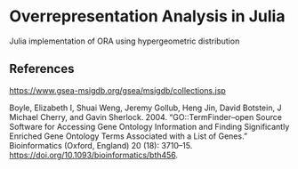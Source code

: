 # Overrepresentation Analysis in Julia

Julia implementation of ORA using hypergeometric distribution 


## References 

https://www.gsea-msigdb.org/gsea/msigdb/collections.jsp

Boyle, Elizabeth I, Shuai Weng, Jeremy Gollub, Heng Jin, David Botstein, J Michael Cherry, and Gavin Sherlock. 2004. “GO::TermFinder–open Source Software for Accessing Gene Ontology Information and Finding Significantly Enriched Gene Ontology Terms Associated with a List of Genes.” Bioinformatics (Oxford, England) 20 (18): 3710–15. https://doi.org/10.1093/bioinformatics/bth456.
